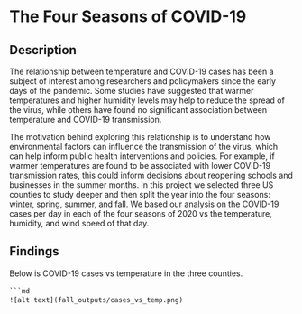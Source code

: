 # The Four Seasons of COVID-19

## Description

The relationship between temperature and COVID-19 cases has been a subject of interest among researchers and policymakers since the early days of the pandemic. Some studies have suggested that warmer temperatures and higher humidity levels may help to reduce the spread of the virus, while others have found no significant association between temperature and COVID-19 transmission.

The motivation behind exploring this relationship is to understand how environmental factors can influence the transmission of the virus, which can help inform public health interventions and policies. For example, if warmer temperatures are found to be associated with lower COVID-19 transmission rates, this could inform decisions about reopening schools and businesses in the summer months. In this project we selected three US counties to study deeper and then split the year into the four seasons: winter, spring, summer, and fall. We based our analysis on the COVID-19 cases per day in each of the four seasons of 2020 vs the temperature, humidity, and wind speed of that day.

## Findings

Below is COVID-19 cases vs temperature in the three counties.

    ```md
    ![alt text](fall_outputs/cases_vs_temp.png)